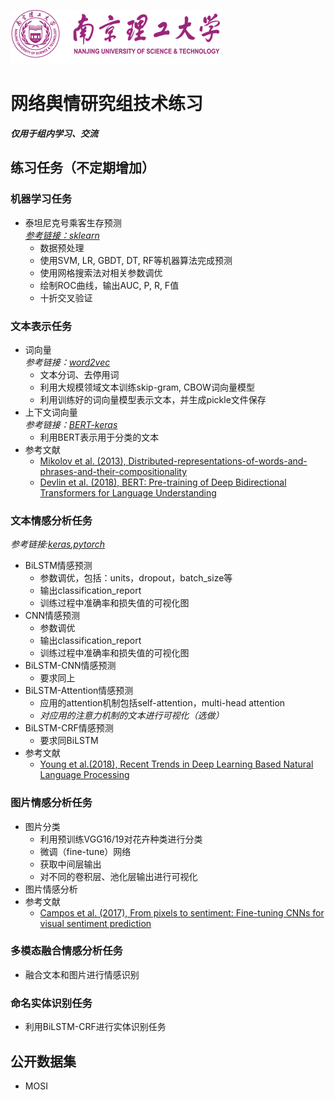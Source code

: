 ![](image.png)  
# 网络舆情研究组技术练习
 ***仅用于组内学习、交流***  

## 练习任务（不定期增加）
### 机器学习任务
* 泰坦尼克号乘客生存预测  
*[参考链接：sklearn](https://scikit-learn.org/stable/#)*    
  * 数据预处理  
  * 使用SVM, LR, GBDT, DT, RF等机器算法完成预测  
  * 使用网格搜索法对相关参数调优
  * 绘制ROC曲线，输出AUC, P, R, F值  
  * 十折交叉验证  
### 文本表示任务
* 词向量  
*参考链接：[word2vec](https://radimrehurek.com/gensim/)*  
  * 文本分词、去停用词  
  * 利用大规模领域文本训练skip-gram, CBOW词向量模型
  * 利用训练好的词向量模型表示文本，并生成pickle文件保存
* 上下文词向量  
*参考链接：[BERT-keras](https://github.com/CyberZHG/keras-bert)*
  * 利用BERT表示用于分类的文本  
* 参考文献  
  * [Mikolov et al. (2013), Distributed-representations-of-words-and-phrases-and-their-compositionality](/references/distributed-representations-of-words-and-phrases-and-their-compositionality.pdf)  
  * [Devlin et al. (2018), BERT: Pre-training of Deep Bidirectional Transformers for Language Understanding](/references/bert.pdf)

### 文本情感分析任务
*参考链接:[keras](https://keras.io/),[pytorch](https://pytorch.org/docs/stable/index.html)*  
* BiLSTM情感预测  
  * 参数调优，包括：units，dropout，batch_size等  
  * 输出classification_report  
  * 训练过程中准确率和损失值的可视化图  
* CNN情感预测  
  * 参数调优
  * 输出classification_report
  * 训练过程中准确率和损失值的可视化图 
* BiLSTM-CNN情感预测  
  * 要求同上  
* BiLSTM-Attention情感预测  
  * 应用的attention机制包括self-attention，multi-head attention
  * *对应用的注意力机制的文本进行可视化（选做）*  
* BiLSTM-CRF情感预测
  * 要求同BiLSTM  
* 参考文献
  * [Young et al.(2018), Recent Trends in Deep Learning Based Natural Language Processing](https://arxiv.xilesou.top/pdf/1708.02709)  
### 图片情感分析任务
* 图片分类  
  * 利用预训练VGG16/19对花卉种类进行分类
  * 微调（fine-tune）网络
  * 获取中间层输出
  * 对不同的卷积层、池化层输出进行可视化
* 图片情感分析
* 参考文献
  * [Campos et al. (2017), From pixels to sentiment: Fine-tuning CNNs for visual sentiment prediction](references/from-pixel.pdf)
### 多模态融合情感分析任务
* 融合文本和图片进行情感识别

### 命名实体识别任务
* 利用BiLSTM-CRF进行实体识别任务

## 公开数据集
* MOSI
